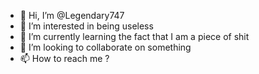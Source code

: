 - 👋 Hi, I’m @Legendary747
- 👀 I’m interested in being useless
- 🌱 I’m currently learning the fact that I am a piece of shit
- 💞️ I’m looking to collaborate on something
- 📫 How to reach me ?

<!---
Legendary747/Legendary747 is a ✨ special ✨ repository because its `README.md` (this file) appears on your GitHub profile.
You can click the Preview link to take a look at your changes.
--->

